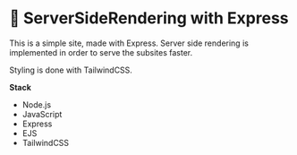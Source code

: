 # 💸 ServerSideRendering with Express

This is a simple site, made with Express.
Server side rendering is implemented in order to serve the subsites faster.

Styling is done with TailwindCSS.

**Stack**

- Node.js
- JavaScript
- Express
- EJS
- TailwindCSS
